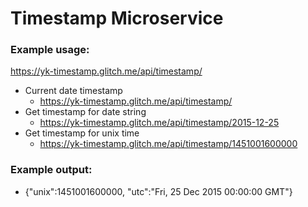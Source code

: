 # Timestamp Microservice
### Example usage:
https://yk-timestamp.glitch.me/api/timestamp/
* Current date timestamp
  * https://yk-timestamp.glitch.me/api/timestamp/
* Get timestamp for date string  
  * https://yk-timestamp.glitch.me/api/timestamp/2015-12-25
* Get timestamp for unix time  
  * https://yk-timestamp.glitch.me/api/timestamp/1451001600000
### Example output:
* {"unix":1451001600000, "utc":"Fri, 25 Dec 2015 00:00:00 GMT"}
